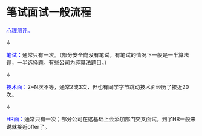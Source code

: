 # 笔试面试一般流程
<font color=blue>心理测评。</font>

$\downarrow$

<font color=blue>笔试：</font>通常只有一次。（部分安全岗没有笔试，有笔试的情况下一般是一半算法题，一半选择题。有些公司为纯算法题目。）

$\downarrow$

<font color=blue>技术面：</font>2~N次不等，通常2或3次，但也有同学字节跳动技术面经历了接近20次。

$\downarrow$

<font color=blue>HR面：</font>通常只有一次；部分公司在这基础上会添加部门交叉面试。到了HR一般来说就接近offer了。

